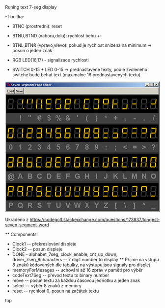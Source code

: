 Runing text 7-seg display

-Tlacitka:
* BTNC (prostredni): reset
* BTNU,BTND (nahoru,dolu): rychlost behu +-
* BTNL,BTNR (vpravo,vlevo): pokud je rychlost snizena na minimum -> posun o jeden znak

* RGB LED(16,17) - signalizace rychlosti

* SWITCH 0-15  +  LED 0-15  -> prednastavene texty, podle zvoleneho switche bude behat text (maximalne 16 prednastavenych textu)

![7-seg-Alphabet](images/7-seg-Alphabet.jpg)

Ukradeno z https://codegolf.stackexchange.com/questions/173837/longest-seven-segment-word

** Components:
  * Clock1 -- překreslování displeje
  * Clock2 -- posun displeje
  * DONE - alphabet_7seg, clock_enable, cnt_up_down, driver_7seg_8characters -- 7 digit number to display
  ** Přijme na vstupu 8 znaků kódovaných dle tabulky, na výstupu jsou signály pro displej
  * memoryForMesages -- uchování až 16 zpráv v paměti pro výběr
  * codeText7Seg -- převod textu to binary number
  * move           -- posun textu za každou časovou jednotku a jeden znak
  * select         -- výběr 8 znaků z memory
  * reset          -- rychlost 0, posun na začátek textu
  
  top
  
  
